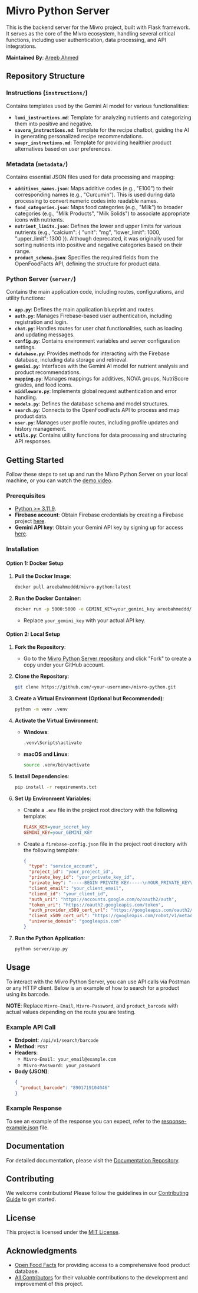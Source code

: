 # Mivro Python Server

This is the backend server for the Mivro project, built with Flask framework. It serves as the core of the Mivro ecosystem, handling several critical functions, including user authentication, data processing, and API integrations.

**Maintained By**: [Areeb Ahmed](https://github.com/areebahmeddd)

## Repository Structure

### Instructions (`instructions/`)

Contains templates used by the Gemini AI model for various functionalities:

- **`lumi_instructions.md`**: Template for analyzing nutrients and categorizing them into positive and negative.
- **`savora_instructions.md`**: Template for the recipe chatbot, guiding the AI in generating personalized recipe recommendations.
- **`swapr_instructions.md`**: Template for providing healthier product alternatives based on user preferences.

### Metadata (`metadata/`)

Contains essential JSON files used for data processing and mapping:

- **`additives_names.json`**: Maps additive codes (e.g., "E100") to their corresponding names (e.g., "Curcumin"). This is used during data processing to convert numeric codes into readable names.
- **`food_categories.json`**: Maps food categories (e.g., "Milk") to broader categories (e.g., "Milk Products", "Milk Solids") to associate appropriate icons with nutrients.
- **`nutrient_limits.json`**: Defines the lower and upper limits for various nutrients (e.g., "calcium": { "unit": "mg", "lower_limit": 1000, "upper_limit": 1300 }). Although deprecated, it was originally used for sorting nutrients into positive and negative categories based on their range.
- **`product_schema.json`**: Specifies the required fields from the OpenFoodFacts API, defining the structure for product data.

### Python Server (`server/`)

Contains the main application code, including routes, configurations, and utility functions:

- **`app.py`**: Defines the main application blueprint and routes.
- **`auth.py`**: Manages Firebase-based user authentication, including registration and login.
- **`chat.py`**: Handles routes for user chat functionalities, such as loading and updating messages.
- **`config.py`**: Contains environment variables and server configuration settings.
- **`database.py`**: Provides methods for interacting with the Firebase database, including data storage and retrieval.
- **`gemini.py`**: Interfaces with the Gemini AI model for nutrient analysis and product recommendations.
- **`mapping.py`**: Manages mappings for additives, NOVA groups, NutriScore grades, and food icons.
- **`middleware.py`**: Implements global request authentication and error handling.
- **`models.py`**: Defines the database schema and model structures.
- **`search.py`**: Connects to the OpenFoodFacts API to process and map product data.
- **`user.py`**: Manages user profile routes, including profile updates and history management.
- **`utils.py`**: Contains utility functions for data processing and structuring API responses.

## Getting Started

Follow these steps to set up and run the Mivro Python Server on your local machine, or you can watch the [demo video](https://youtube.com/watch?v=ToXUq-NSkUg).

### Prerequisites

- [Python >= 3.11.9](https://python.org/ftp/python/3.11.9/python-3.11.9-amd64.exe).
- **Firebase account**: Obtain Firebase credentials by creating a Firebase project [here](https://console.firebase.google.com).
- **Gemini API key**: Obtain your Gemini API key by signing up for access [here](https://aistudio.google.com/app/apikey).

### Installation

#### Option 1: Docker Setup

1. **Pull the Docker Image**:

   ```bash
   docker pull areebahmeddd/mivro-python:latest
   ```

2. **Run the Docker Container**:

   ```bash
   docker run -p 5000:5000 -e GEMINI_KEY=your_gemini_key areebahmeddd/mivro-python:latest
   ```

   - Replace `your_gemini_key` with your actual API key.

#### Option 2: Local Setup

1. **Fork the Repository**:

   - Go to the [Mivro Python Server repository](https://github.com/1MindLabs/mivro-python) and click "Fork" to create a copy under your GitHub account.

2. **Clone the Repository**:

   ```bash
   git clone https://github.com/<your-username>/mivro-python.git
   ```

3. **Create a Virtual Environment (Optional but Recommended)**:

   ```bash
   python -m venv .venv
   ```

4. **Activate the Virtual Environment**:

   - **Windows**:
     ```bash
     .venv\Scripts\activate
     ```
   - **macOS and Linux**:
     ```bash
     source .venv/bin/activate
     ```

5. **Install Dependencies**:

   ```bash
   pip install -r requirements.txt
   ```

6. **Set Up Environment Variables**:

   - Create a `.env` file in the project root directory with the following template:

     ```ini
     FLASK_KEY=your_secret_key
     GEMINI_KEY=your_GEMINI_KEY
     ```

   - Create a `firebase-config.json` file in the project root directory with the following template:
     ```json
     {
       "type": "service_account",
       "project_id": "your_project_id",
       "private_key_id": "your_private_key_id",
       "private_key": "-----BEGIN PRIVATE KEY-----\nYOUR_PRIVATE_KEY\n-----END PRIVATE KEY-----\n",
       "client_email": "your_client_email",
       "client_id": "your_client_id",
       "auth_uri": "https://accounts.google.com/o/oauth2/auth",
       "token_uri": "https://oauth2.googleapis.com/token",
       "auth_provider_x509_cert_url": "https://googleapis.com/oauth2/v1/certs",
       "client_x509_cert_url": "https://googleapis.com/robot/v1/metadata/x509/your_client_email",
       "universe_domain": "googleapis.com"
     }
     ```

7. **Run the Python Application**:
   ```bash
   python server/app.py
   ```

## Usage

To interact with the Mivro Python Server, you can use API calls via Postman or any HTTP client. Below is an example of how to search for a product using its barcode.

**NOTE**: Replace `Mivro-Email`, `Mivro-Password`, and `product_barcode` with actual values depending on the route you are testing.

### Example API Call

- **Endpoint**: `/api/v1/search/barcode`
- **Method**: `POST`
- **Headers**:
  - `Mivro-Email: your_email@example.com`
  - `Mivro-Password: your_password`
- **Body (JSON)**:
  ```json
  {
    "product_barcode": "8901719104046"
  }
  ```

### Example Response

To see an example of the response you can expect, refer to the [response-example.json](https://github.com/1MindLabs/mivro-docs/blob/main/response-example.json) file.

## Documentation

For detailed documentation, please visit the [Documentation Repository](https://github.com/1MindLabs/mivro-docs).

## Contributing

We welcome contributions! Please follow the guidelines in our [Contributing Guide](https://github.com/1MindLabs/mivro-docs/blob/main/CONTRIBUTING.md) to get started.

## License

This project is licensed under the [MIT License](https://github.com/1MindLabs/mivro-docs/blob/main/LICENSE).

## Acknowledgments

- [Open Food Facts](https://world.openfoodfacts.org) for providing access to a comprehensive food product database.
- [All Contributors](https://github.com/1MindLabs/mivro-python/graphs/contributors) for their valuable contributions to the development and improvement of this project.
